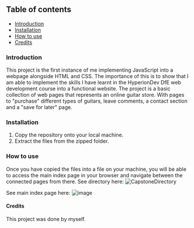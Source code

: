 

## Table of contents
- [Introduction](#introduction)
- [Installation](#installation)
- [How to use](#howToUse)
- [Credits](#credits)

### Introduction <a name="introduction"/>
This project is the first instance of me implementing JavaScript into a webpage alongside HTML and CSS. The importance of this is to show that I am able to implement the skills I have learnt in the HyperionDev DfE web development course into a functional website. The project is a basic collection of web pages that represents an online guitar store. With pages to "purchase" different types of guitars, leave comments, a contact section and a "save for later" page. 

### Installation <a name="installation"/>
1. Copy the repository onto your local machine.
2. Extract the files from the zipped folder.

### How to use <a name="howToUse"/>
Once you have copied the files into a file on your machine, you will be able to access the main index page in your browser and navigate between the connected pages from there.
See directory here:
![CapstoneDirectory](https://user-images.githubusercontent.com/123034061/213828028-4bfd01a6-a252-42ef-8aee-e25105784c75.jpg)

See main index page here:
![image](https://user-images.githubusercontent.com/123034061/221297905-f9b3e387-8c23-4ca2-81b0-7c0d997e6565.png)


#### Credits <a name="credits"/>
This project was done by myself.
